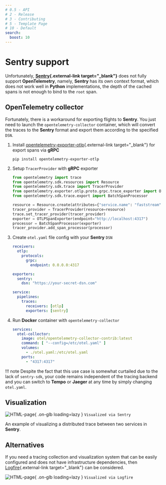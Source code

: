 ```yaml
---
# 0.5 - API
# 2 - Release
# 3 - Contributing
# 5 - Template Page
# 10 - Default
search:
  boost: 10
---
```


# Sentry support

Unfortunately, **[Sentry](https://sentry.io/){.external-link target="_blank"}** does not fully support **OpenTelemetry**, namely, **Sentry** has its own context format, which does not work well in **Python** implementations, the depth of the cached spans is not enough to bind to the `root` span.

## OpenTelemetry collector

Fortunately, there is a workaround for exporting flights to **Sentry**. You just need to launch the `opentelemetry-collector` container, which will convert the traces to the **Sentry** format and export them according to the specified `DSN`.

1. Install [opentelemetry-exporter-otlp](https://pypi.org/project/opentelemetry-exporter-otlp/){.external-link target="_blank"} for export spans via **gRPC**

    ```shell
    pip install opentelemetry-exporter-otlp
    ```

2. Setup `TracerProvider` with **gRPC** exporter

    ```python linenums="1" hl_lines="8 10"
    from opentelemetry import trace
    from opentelemetry.sdk.resources import Resource
    from opentelemetry.sdk.trace import TracerProvider
    from opentelemetry.exporter.otlp.proto.grpc.trace_exporter import OTLPSpanExporter
    from opentelemetry.sdk.trace.export import BatchSpanProcessor

    resource = Resource.create(attributes={"service.name": "faststream"})
    tracer_provider = TracerProvider(resource=resource)
    trace.set_tracer_provider(tracer_provider)
    exporter = OTLPSpanExporter(endpoint="http://localhost:4317")
    processor = BatchSpanProcessor(exporter)
    tracer_provider.add_span_processor(processor)
    ```

3. Create `otel.yaml` file config with your **Sentry** `DSN`

    ```yaml title="otel.yaml" linenums="1" hl_lines="9"
    receivers:
      otlp:
        protocols:
          grpc:
            endpoint: 0.0.0.0:4317

    exporters:
      sentry:
        dsn: "https://your-secret-dsn.com"

    service:
      pipelines:
        traces:
          receivers: [otlp]
          exporters: [sentry]
    ```

4. Run **Docker** container with `opentelemetry-collector`

    ```yaml title="docker-compose.yaml" linenums="1""
    services:
      otel-collector:
        image: otel/opentelemetry-collector-contrib:latest
        command: [ "--config=/etc/otel.yaml" ]
        volumes:
          - ./otel.yaml:/etc/otel.yaml
        ports:
          - "4317:4317"
    ```

!!! note
    Despite the fact that this use case is somewhat curtailed due to the lack of `sentry-sdk`, your code remains independent of the tracing backend and you can switch to **Tempo** or **Jaeger** at any time by simply changing `otel.yaml`.

## Visualization

![HTML-page](../../../assets/img/sentry-trace.png){ .on-glb loading=lazy }
`Visualized via Sentry`

An example of visualizing a distributed trace between two services in **Sentry**.

## Alternatives

If you need a tracing collection and visualization system that can be easily configured and does not have infrastructure dependencies, then [Logfire](https://logfire.pydantic.dev/docs/integrations/event-streams/faststream/){.external-link target="_blank"} can be considered.

![HTML-page](../../../assets/img/logfire-trace.png){ .on-glb loading=lazy }
`Visualized via Logfire`
